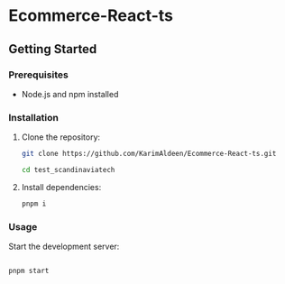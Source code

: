 # Ecommerce-React-ts

## Getting Started

### Prerequisites

- Node.js and npm installed

### Installation

1. Clone the repository:

    ```bash
    git clone https://github.com/KarimAldeen/Ecommerce-React-ts.git
    ```
    
    ```bash
    cd test_scandinaviatech
    ```

2. Install dependencies:

    ```bash
    pnpm i
    ```

### Usage

Start the development server:


```bash

pnpm start

